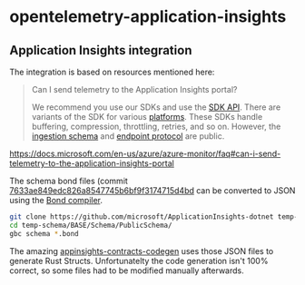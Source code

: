 # opentelemetry-application-insights

## Application Insights integration

The integration is based on resources mentioned here:

> Can I send telemetry to the Application Insights portal?
>
> We recommend you use our SDKs and use the [SDK API](https://docs.microsoft.com/en-us/azure/azure-monitor/app/api-custom-events-metrics). There are variants of the SDK for various [platforms](https://docs.microsoft.com/en-us/azure/azure-monitor/app/platforms). These SDKs handle buffering, compression, throttling, retries, and so on. However, the [ingestion schema](https://github.com/microsoft/ApplicationInsights-dotnet/tree/master/BASE/Schema/PublicSchema) and [endpoint protocol](https://github.com/Microsoft/ApplicationInsights-Home/blob/master/EndpointSpecs/ENDPOINT-PROTOCOL.md) are public.

https://docs.microsoft.com/en-us/azure/azure-monitor/faq#can-i-send-telemetry-to-the-application-insights-portal

The schema bond files (commit [7633ae849edc826a8547745b6bf9f3174715d4bd](https://github.com/microsoft/ApplicationInsights-dotnet/tree/7633ae849edc826a8547745b6bf9f3174715d4bd/BASE/Schema/PublicSchema) can be converted to JSON using the [Bond compiler](https://microsoft.github.io/bond/manual/compiler.html).

```sh
git clone https://github.com/microsoft/ApplicationInsights-dotnet temp-schema
cd temp-schema/BASE/Schema/PublicSchema/
gbc schema *.bond
```

The amazing [appinsights-contracts-codegen](https://github.com/dmolokanov/appinsights-rs/tree/6c535f3c70b84e980c5fe01f5f728dd94b4c2244/appinsights-contracts-codegen) uses those JSON files to generate Rust Structs. Unfortunatelty the code generation isn't 100% correct, so some files had to be modified manually afterwards.
